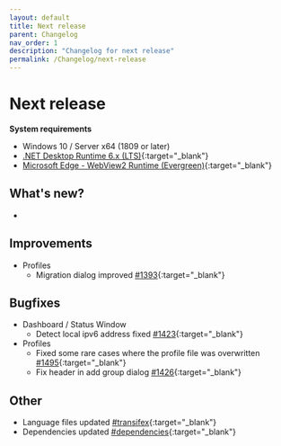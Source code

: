 ```yaml
---
layout: default
title: Next release
parent: Changelog
nav_order: 1
description: "Changelog for next release"
permalink: /Changelog/next-release
---
```


# Next release

**System requirements**
- Windows 10 / Server x64 (1809 or later)
- [.NET Desktop Runtime 6.x (LTS)](https://dotnet.microsoft.com/download/dotnet/6.0){:target="_blank"}
- [Microsoft Edge - WebView2 Runtime (Evergreen)](https://developer.microsoft.com/en-us/microsoft-edge/webview2/){:target="_blank"}

## What's new?
- 
  
## Improvements
- Profiles
  - Migration dialog improved [#1393](https://github.com/BornToBeRoot/NETworkManager/pull/1393){:target="_blank"}

## Bugfixes
- Dashboard / Status Window
  - Detect local ipv6 address fixed [#1423](https://github.com/BornToBeRoot/NETworkManager/pull/1423){:target="_blank"}
- Profiles
  - Fixed some rare cases where the profile file was overwritten [#1495](https://github.com/BornToBeRoot/NETworkManager/pull/1425){:target="_blank"}
  - Fix header in add group dialog [#1426](https://github.com/BornToBeRoot/NETworkManager/pull/1426){:target="_blank"}

## Other
- Language files updated [#transifex](https://github.com/BornToBeRoot/NETworkManager/pulls?q=author%3Aapp%2Ftransifex-integration){:target="_blank"}
- Dependencies updated [#dependencies](https://github.com/BornToBeRoot/NETworkManager/pulls?q=author%3Aapp%2Fdependabot){:target="_blank"}

